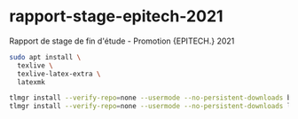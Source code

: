 # rapport-stage-epitech-2021
Rapport de stage de fin d'étude - Promotion {EPITECH.} 2021


```bash
sudo apt install \
  texlive \
  texlive-latex-extra \
  latexmk

tlmgr install --verify-repo=none --usermode --no-persistent-downloads biblatex
tlmgr install --verify-repo=none --usermode --no-persistent-downloads logreq
```